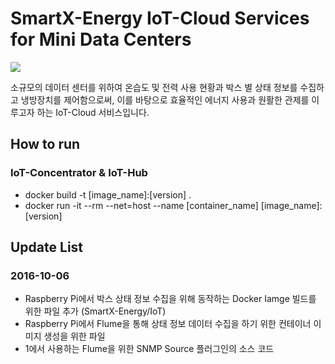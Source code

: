 # SmartX-Energy IoT-Cloud Services for Mini Data Centers

![](https://raw.githubusercontent.com/SmartX-Labs/SmartX-Energy/master/4.Common/Images/Service%20Scenario.png)

소규모의 데이터 센터를 위하여 온습도 및 전력 사용 현황과 박스 별 상태 정보를 수집하고 냉방장치를 제어함으로써,
이를 바탕으로 효율적인 에너지 사용과 원활한 관제를 이루고자 하는 IoT-Cloud 서비스입니다.

## How to run
### IoT-Concentrator & IoT-Hub
 * docker build -t [image_name]:[version] .
 * docker run -it --rm --net=host --name [container_name] [image_name]:[version]


## Update List
### 2016-10-06
  * Raspberry Pi에서 박스 상태 정보 수집을 위해 동작하는 Docker Iamge 빌드를 위한 파일 추가 (SmartX-Energy/IoT)
   * Raspberry Pi에서 Flume을 통해 상태 정보 데이터 수집을 하기 위한 컨테이너 이미지 생성을 위한 파일
   * 1에서 사용하는 Flume을 위한 SNMP Source 플러그인의 소스 코드
